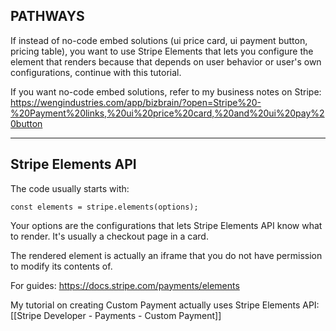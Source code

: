 ## PATHWAYS
If instead of no-code embed solutions (ui price card, ui payment button, pricing table), you want to use Stripe Elements that lets you configure the element that renders because that depends on user behavior or user's own configurations, continue with this tutorial.

If you want no-code embed solutions, refer to my business notes on Stripe: https://wengindustries.com/app/bizbrain/?open=Stripe%20-%20Payment%20links,%20ui%20price%20card,%20and%20ui%20pay%20button

---

## Stripe Elements API

The code usually starts with:
```
const elements = stripe.elements(options);
```

Your options are the configurations that lets Stripe Elements API know what to render. It's usually a checkout page in a card.

The rendered element is actually an iframe that you do not have permission to modify its contents of.

For guides:
https://docs.stripe.com/payments/elements

My tutorial on creating Custom Payment actually uses Stripe Elements API: [[Stripe Developer - Payments - Custom Payment]]